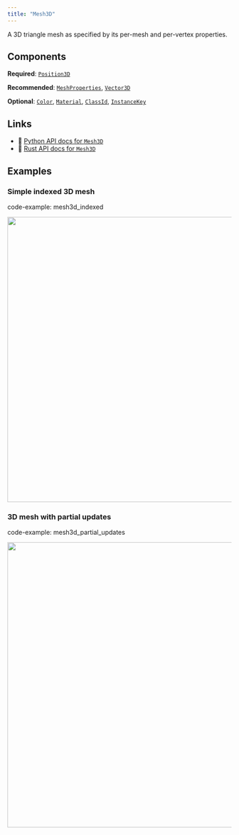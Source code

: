 ```yaml
---
title: "Mesh3D"
---
```


A 3D triangle mesh as specified by its per-mesh and per-vertex properties.

## Components

**Required**: [`Position3D`](../components/position3d.md)

**Recommended**: [`MeshProperties`](../components/mesh_properties.md), [`Vector3D`](../components/vector3d.md)

**Optional**: [`Color`](../components/color.md), [`Material`](../components/material.md), [`ClassId`](../components/class_id.md), [`InstanceKey`](../components/instance_key.md)

## Links
 * 🐍 [Python API docs for `Mesh3D`](https://ref.rerun.io/docs/python/nightly/package/rerun/archetypes/mesh3d/)
 * 🦀 [Rust API docs for `Mesh3D`](https://docs.rs/rerun/0.9.0-alpha.6/rerun/archetypes/struct.Mesh3D.html)

## Examples

### Simple indexed 3D mesh

code-example: mesh3d_indexed

<center>
<picture>
  <source media="(max-width: 480px)" srcset="https://static.rerun.io/mesh3d_simple/e1e5fd97265daf0d0bc7b782d862f19086fd6975/480w.png">
  <source media="(max-width: 768px)" srcset="https://static.rerun.io/mesh3d_simple/e1e5fd97265daf0d0bc7b782d862f19086fd6975/768w.png">
  <source media="(max-width: 1024px)" srcset="https://static.rerun.io/mesh3d_simple/e1e5fd97265daf0d0bc7b782d862f19086fd6975/1024w.png">
  <source media="(max-width: 1200px)" srcset="https://static.rerun.io/mesh3d_simple/e1e5fd97265daf0d0bc7b782d862f19086fd6975/1200w.png">
  <img src="https://static.rerun.io/mesh3d_simple/e1e5fd97265daf0d0bc7b782d862f19086fd6975/full.png" width="640">
</picture>
</center>

### 3D mesh with partial updates

code-example: mesh3d_partial_updates

<center>
<picture>
  <source media="(max-width: 480px)" srcset="https://static.rerun.io/mesh3d_partial_updates/a11e4accb0257dcd9531867b7e1d6fd5e3bee5c3/480w.png">
  <source media="(max-width: 768px)" srcset="https://static.rerun.io/mesh3d_partial_updates/a11e4accb0257dcd9531867b7e1d6fd5e3bee5c3/768w.png">
  <source media="(max-width: 1024px)" srcset="https://static.rerun.io/mesh3d_partial_updates/a11e4accb0257dcd9531867b7e1d6fd5e3bee5c3/1024w.png">
  <source media="(max-width: 1200px)" srcset="https://static.rerun.io/mesh3d_partial_updates/a11e4accb0257dcd9531867b7e1d6fd5e3bee5c3/1200w.png">
  <img src="https://static.rerun.io/mesh3d_partial_updates/a11e4accb0257dcd9531867b7e1d6fd5e3bee5c3/full.png" width="640">
</picture>
</center>

